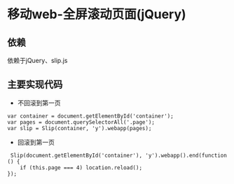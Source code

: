 # 移动web-全屏滚动页面(jQuery)

## 依赖

依赖于jQuery、slip.js

## 主要实现代码

- 不回滚到第一页

```
var container = document.getElementById('container');
var pages = document.querySelectorAll('.page');
var slip = Slip(container, 'y').webapp(pages);
```

- 回滚到第一页

```
 Slip(document.getElementById('container'), 'y').webapp().end(function () {
    if (this.page === 4) location.reload();
});
```